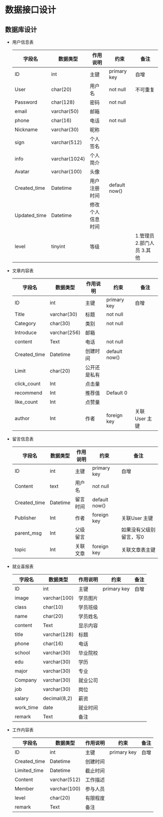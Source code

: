 # 数据接口设计

## 数据库设计

* 用户信息表

  | 字段名       | 数据类型      | 作用说明         | 约束           | 备注                           |
  | ------------ | ------------- | ---------------- | -------------- | ------------------------------ |
  | ID           | int           | 主键             | primary  key   | 自增                           |
  | User         | char(20)      | 用户名           | not   null     | 不可重复                       |
  | Password     | char(128)     | 密码             | not  null      |                                |
  | email        | varchar(50)   | 邮箱             |                |                                |
  | phone        | char(16)      | 电话             | not  null      |                                |
  | Nickname     | varchar(30)   | 昵称             |                |                                |
  | sign         | varchar(512)  | 个人签名         |                |                                |
  | info         | varchar(1024) | 个人简介         |                |                                |
  | Avatar       | varchar(100)  | 头像             |                |                                |
  | Created_time | Datetime      | 用户注册时间     | default  now() |                                |
  | Updated_time | Datetime      | 修改个人信息时间 |                |                                |
  | level        | tinyint       | 等级             |                | 1.管理员   2.部门人员   3.其他 |

  

* 文章内容表

  | 字段名       | 数据类型     | 作用说明     | 约束           | 备注           |
  | ------------ | ------------ | ------------ | -------------- | ------------- |
  | ID           | int          | 主键         | primary  key   | 自增          |
  | Title        | varchar(30)  | 标题         | not   null     |               |
  | Category     | char(30)     | 类别         | not  null      |               |
  | Introduce    | varchar(256) | 邮箱         |                |               |
  | content      | Text         | 电话         | not  null      |               |
  | Created_time | Datetime     | 创建时间     | default  now() |               |
  | Limit        | char(20)     | 公开还是私有 |                |               |
  | click_count  | Int          | 点击量       |                |               |
  | recommend    | Int          | 推荐值       | Default  0     |               |
  | like_count   | Int          | 点赞量       |                |               |
  | author       | Int         | 作者         | foreign key    | 关联User 主键 |

  

* 留言信息表

  | 字段名       | 数据类型 | 作用说明 | 约束          | 备注                    |
  | ------------ | -------- | -------- | ------------- | ----------------------- |
  | ID           | int      | 主键     | primary  key  | 自增                    |
  | Content      | text     | 用户名   | not   null    |                         |
  | Created_time | Datetime | 留言时间 | default now() |                         |
  | Publisher    | Int      | 作者     | foreign key   | 关联User 主键           |
  | parent_msg   | Int      | 父级留言 |               | 如果没有父级别留言，写0 |
  | topic        | Int      | 关联文章 | foreign key   | 关联文章表主键          |

  

* 就业喜报表

  | 字段名    | 数据类型     | 作用说明 | 约束         | 备注 |
  | --------- | ------------ | -------- | ------------ | ---- |
  | ID        | int          | 主键     | primary  key | 自增 |
  | image     | varchar(100) | 学员图片 |              |      |
  | class     | char(10)     | 学员班级 |              |      |
  | name      | char(20)     | 学员姓名 |              |      |
  | content   | Text         | 显示内容 |              |      |
  | title     | varchar(128) | 标题     |              |      |
  | phone     | char(16)     | 电话     |              |      |
  | school    | varchar(30)  | 毕业院校 |              |      |
  | edu       | varchar(30)  | 学历     |              |      |
  | major     | varchar(30)  | 专业     |              |      |
  | Company   | varchar(30)  | 就业公司 |              |      |
  | job       | varchar(30)  | 岗位     |              |      |
  | salary    | decimal(8,2) | 薪资     |              |      |
  | work_time | date         | 就业时间 |              |      |
  | remark    | Text         | 备注     |              |      |

  

* 工作内容表

  | 字段名       | 数据类型     | 作用说明 | 约束         | 备注 |
  | ------------ | ------------ | -------- | ------------ | ---- |
  | ID           | int          | 主键     | primary  key | 自增 |
  | Created_time | Datetime     | 创建时间 |              |      |
  | Limited_time | Datetime     | 截止时间 |              |      |
  | Content      | varchar(512) | 工作描述 |              |      |
  | Member       | varchar(100) | 参与人员 |              |      |
  | level        | char(20)     | 有限程度 |              |      |
  | remark       | Text         | 备注     |              |      |
  
  